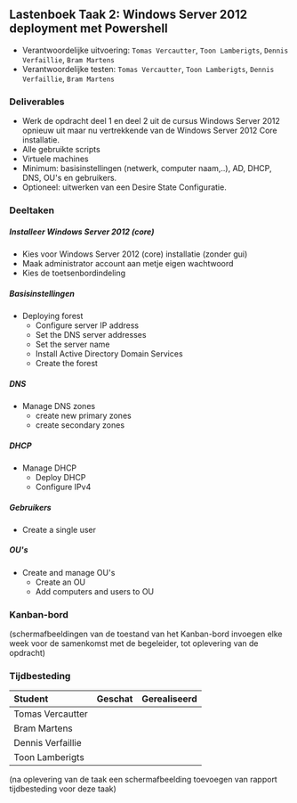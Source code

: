## Lastenboek Taak 2: Windows Server 2012 deployment met Powershell

* Verantwoordelijke uitvoering: `Tomas Vercautter`, `Toon Lamberigts`, `Dennis Verfaillie`, `Bram Martens`
* Verantwoordelijke testen: `Tomas Vercautter`, `Toon Lamberigts`, `Dennis Verfaillie`, `Bram Martens`

### Deliverables

* Werk de opdracht deel 1 en deel 2 uit de cursus Windows Server 2012 opnieuw uit maar nu vertrekkende van de Windows Server 2012 Core installatie.
* Alle gebruikte scripts
* Virtuele machines
* Minimum: basisinstellingen (netwerk, computer naam,..), AD, DHCP, DNS, OU's en gebruikers.
* Optioneel: uitwerken van een Desire State Configuratie.

### Deeltaken

##### Installeer Windows Server 2012 (core)
* Kies voor Windows Server 2012 (core) installatie (zonder gui)
* Maak administrator account aan metje eigen wachtwoord
* Kies de toetsenbordindeling

##### Basisinstellingen

* Deploying forest
  - Configure server IP address
  - Set the DNS server addresses
  - Set the server name
  - Install Active Directory Domain Services
  - Create the forest

##### DNS

* Manage DNS zones
  - create new primary zones
  - create secondary zones


##### DHCP

* Manage DHCP
  - Deploy DHCP
  - Configure IPv4

##### Gebruikers

* Create a single user

##### OU's
 
 * Create and manage OU's
   - Create an OU
   - Add computers and users to OU


### Kanban-bord

(schermafbeeldingen van de toestand van het Kanban-bord invoegen elke week voor de samenkomst met de begeleider, tot oplevering van de opdracht)

### Tijdbesteding

| Student  | Geschat | Gerealiseerd |
| :---     |    ---: |         ---: |
| Tomas Vercautter | | |
| Bram Martens | | |
| Dennis Verfaillie | | |
| Toon Lamberigts | | |

(na oplevering van de taak een schermafbeelding toevoegen van rapport tijdbesteding voor deze taak)
